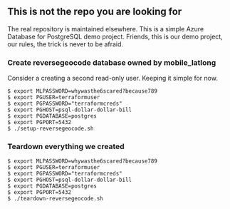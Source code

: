 ## This is not the repo you are looking for

The real repository is maintained elsewhere.  This is a simple Azure Database for PostgreSQL demo project. Friends, this is our demo project, our rules, the trick is never to be afraid. 


### Create reversegeocode database owned by mobile_latlong

Consider a creating a second read-only user. Keeping it simple for now.

```shell
$ export MLPASSWORD=whywasthe6scared?because789
$ export PGUSER=terraformuser
$ export PGPASSWORD="terraformcreds"
$ export PGHOST=psql-dollar-dollar-bill
$ export PGDATABASE=postgres
$ export PGPORT=5432
$ ./setup-reversegeocode.sh 
```

### Teardown everything we created

```shell
$ export MLPASSWORD=whywasthe6scared?because789
$ export PGUSER=terraformuser
$ export PGPASSWORD="terraformcreds"
$ export PGHOST=psql-dollar-dollar-bill
$ export PGDATABASE=postgres
$ export PGPORT=5432
$ ./teardown-reversegeocode.sh
```